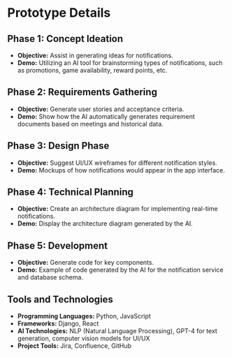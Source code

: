 
# Prototype Details

## Phase 1: Concept Ideation

- **Objective:** Assist in generating ideas for notifications.
- **Demo:** Utilizing an AI tool for brainstorming types of notifications, such as promotions, game availability, reward points, etc.

## Phase 2: Requirements Gathering

- **Objective:** Generate user stories and acceptance criteria.
- **Demo:** Show how the AI automatically generates requirement documents based on meetings and historical data.

## Phase 3: Design Phase

- **Objective:** Suggest UI/UX wireframes for different notification styles.
- **Demo:** Mockups of how notifications would appear in the app interface.

## Phase 4: Technical Planning

- **Objective:** Create an architecture diagram for implementing real-time notifications.
- **Demo:** Display the architecture diagram generated by the AI.

## Phase 5: Development

- **Objective:** Generate code for key components.
- **Demo:** Example of code generated by the AI for the notification service and database schema.

## Tools and Technologies

- **Programming Languages:** Python, JavaScript
- **Frameworks:** Django, React
- **AI Technologies:** NLP (Natural Language Processing), GPT-4 for text generation, computer vision models for UI/UX
- **Project Tools:** Jira, Confluence, GitHub
